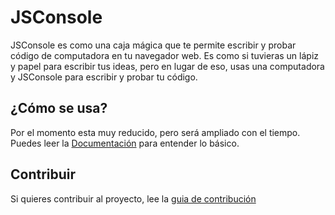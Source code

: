 # JSConsole
JSConsole es como una caja mágica que te permite escribir y probar código de computadora en tu navegador web. Es como si tuvieras un lápiz y papel para escribir tus ideas, pero en lugar de eso, usas una computadora y JSConsole para escribir y probar tu código.

## ¿Cómo se usa?
Por el momento esta muy reducido, pero será ampliado con el tiempo.
Puedes leer la [Documentación](./Docs.md) para entender lo básico.

## Contribuir
Si quieres contribuir al proyecto, lee la [guia de contribución](./Contrib.md)